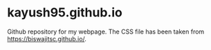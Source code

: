 # kayush95.github.io
Github repository for my webpage. The CSS file has been taken from https://biswajitsc.github.io/.

